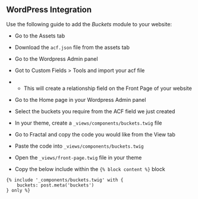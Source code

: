 ## WordPress Integration

Use the following guide to add the *Buckets* module to your website:

- Go to the Assets tab

- Download the `acf.json` file from the assets tab 

- Go to the Wordpress Admin panel

- Got to Custom Fields > Tools and import your acf file
- - This will create a relationship field on the Front Page of your website

- Go to the Home page in your Wordpress Admin panel

- Select the buckets you require from the ACF field we just created

- In your theme, create a `_views/components/buckets.twig` file

- Go to Fractal and copy the code you would like from the View tab

- Paste the code into `_views/components/buckets.twig`

- Open the `_views/front-page.twig` file in your theme

- Copy the below include within the `{% block content %}` block

```
{% include '_components/buckets.twig' with {
    buckets: post.meta('buckets')
} only %}
```